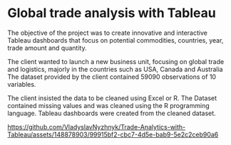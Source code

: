 # Global trade analysis with Tableau

The objective of the project was to create innovative and interactive Tableau dashboards that focus on potential commodities, countries, year, trade amount and quantity.  

The client wanted to launch a new business unit, focusing on global trade and logistics, majorly in the countries such as USA, Canada and Australia  The dataset provided by the client contained 59090 observations of 10 variables.  

The client insisted the data to be cleaned using Excel or R. The Dataset contained missing values and was cleaned using the R programming language.  Tableau dashboards were created from the cleaned dataset.


https://github.com/VladyslavNyzhnyk/Trade-Analytics-with-Tableau/assets/148878903/99915bf2-cbc7-4d5e-bab9-5e2c2ceb90a6

